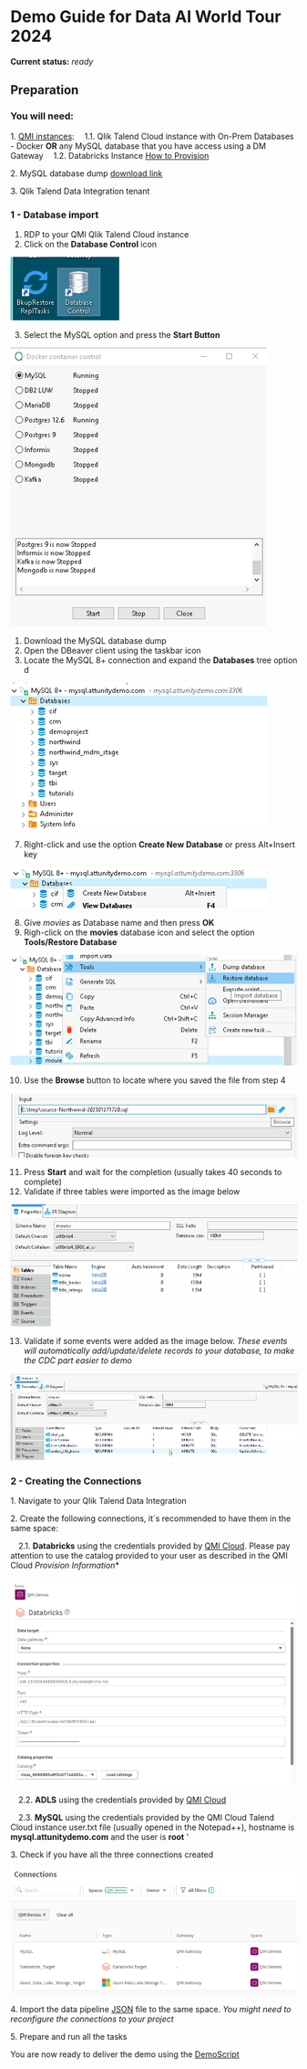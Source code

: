# Demo Guide for Data AI World Tour 2024
**Current status:** *ready*

## Preparation

### You will need:
 
1\. [QMI instances](https://qmicloud.qliktech.com/): 
&emsp;1.1\. Qlik Talend Cloud instance with On-Prem Databases - Docker   **OR** any MySQL database that you have access using a DM Gateway
&emsp;1.2\. Databricks Instance [How to Provision](Provision/1-QMI-Databricks.md)
    
2\. MySQL database dump [download link](databasedump/movies.sql)

3\. Qlik Talend Data Integration tenant
 

### 1 - Database import

1. RDP to your QMI Qlik Talend Cloud instance
2. Click on the **Database Control** icon

![image info](img/QMI003.png)

3. Select the MySQL option and press the **Start Button**
   
![image info](img/QMI004.png)

1. Download the MySQL database dump 
2. Open the DBeaver client using the taskbar icon
3. Locate the MySQL 8+ connection and expand the **Databases** tree option d

![image info](img/MySQL001.png)

7. Right-click and use the option **Create New Database** or press Alt+Insert key

![image info](img/MySQL002.png)

8. Give *movies* as Database name and then press **OK**
9. Righ-click on the **movies** database icon and select the option **Tools/Restore Database**

![image info](img/MySQL003.png)

10.  Use the **Browse** button to locate where you saved the file from step 4

![image info](img/MySQL004.png)

11.  Press **Start** and wait for the completion (usually takes 40 seconds to complete)
12.  Validate if three tables were imported as the image below

![image info](img/MySQL005.png)

13.  Validate if some events were added as the image below. *These events will automatically add/update/delete records to your database, to make the CDC part easier to demo*

![image info](img/MySQL006.png)

### 2 - Creating the Connections

1\. Navigate to your Qlik Talend Data Integration

2\. Create the following connections, it´s recommended to have them in the same space:

&emsp;2.1\. **Databricks** using the credentials provided by [QMI Cloud](https://qmicloud.qliktech.com/provisions). Please pay attention to use the catalog provided to your user as described in the QMI Cloud *Provision Information**

![image info](img/Databricks001.png)


&emsp;2.2\. **ADLS** using the credentials provided by [QMI Cloud](https://qmicloud.qliktech.com/provisions) 

&emsp;2.3\. **MySQL** using the credentials provided by the QMI Cloud Talend Cloud instance user.txt file (usually opened in the Notepad++), hostname is **mysql.attunitydemo.com** and the user is **root** 
'

3\. Check if you have all the three connections created

![image info](img/Connections.png)


4\. Import the data pipeline [JSON](Data%20AI%20World%20Tour%202024.json) file to the same space. *You might need to reconfigure the connections to your project*

5\. Prepare and run all the tasks

You are now ready to deliver the demo using the [DemoScript](DemoScript.md)
